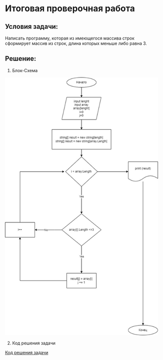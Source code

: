 # **Итоговая проверочная работа**
## Условия задачи:

Написать программу, которая из имеющегося массива строк сформирует массив из строк, длина которых меньше либо равна 3.

## Решение:
1. Блок-Схема

![Блок-схема](https://github.com/Kashaedov/FinalWork/blob/master/_%D0%91%D0%BB%D0%BE%D0%BA%20%D1%81%D1%85%D0%B5%D0%BC%D0%B0%20%D0%B8%D1%82%D0%BE%D0%B3.jpg)

2. Код решения задачи

[Код решения задачи](https://github.com/Kashaedov/FinalWork/blob/master/Program.cs)